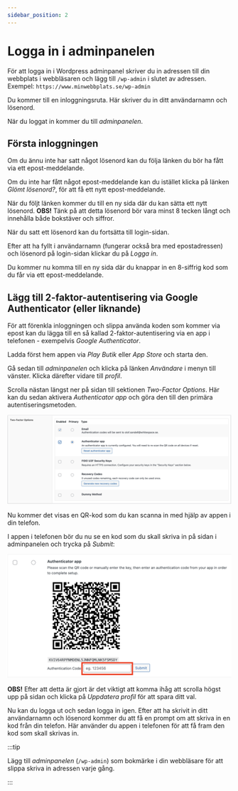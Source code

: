 ```yaml
---
sidebar_position: 2
---
```


# Logga in i adminpanelen

För att logga in i Wordpress adminpanel skriver du in adressen till din
webbplats i webbläsaren och lägg till `/wp-admin` i slutet av adressen. Exempel:
`https://www.minwebbplats.se/wp-admin`

Du kommer till en inloggningsruta. Här skriver du in ditt användarnamn och lösenord.

När du loggat in kommer du till
_adminpanelen_.

## Första inloggningen

Om du ännu inte har satt något lösenord kan du följa länken du bör ha fått via ett epost-meddelande.

Om du inte har fått något epost-meddelande kan du istället klicka på länken _Glömt lösenord?_, för att få ett nytt epost-meddelande.

När du följt länken kommer du till en ny sida där du kan sätta ett nytt lösenord. **OBS!** Tänk på att detta lösenord bör vara minst 8 tecken långt och innehålla både bokstäver och siffror. 

När du satt ett lösenord kan du fortsätta till login-sidan.

Efter att ha fyllt i användarnamn (fungerar också bra med epostadressen) och lösenord på login-sidan klickar du på _Logga in_.

Du kommer nu komma till en ny sida där du knappar in en 8-siffrig kod som du får via ett epost-meddelande.


## Lägg till 2-faktor-autentisering via Google Authenticator (eller liknande)
För att förenkla inloggningen och slippa använda koden som kommer via epost kan du lägga till en så kallad 2-faktor-autentisering via en app i telefonen - exempelvis _Google Authenticator_.

Ladda först hem appen via _Play Butik_ eller _App Store_ och starta den.

Gå sedan till _adminpanelen_ och klicka på länken _Användare_ i menyn till vänster. Klicka därefter vidare till _profil_.

Scrolla nästan längst ner på sidan till sektionen _Two-Factor Options_. Här kan du sedan aktivera _Authenticator app_ och göra den till den primära autentiseringsmetoden.

![Skärmavbild som visar sektionen _Two-Factor Options_ i användarprofilen](./img/2fa-options.png)

Nu kommer det visas en QR-kod som du kan scanna in med hjälp av appen i din telefon.

I appen i telefonen bör du nu se en kod som du skall skriva in på sidan i adminpanelen och trycka på _Submit_:

![Skärmavbild som visar var man fyller i OTP-koden i adminpanelen](./img/2fa-options-2.png)

**OBS!** Efter att detta är gjort är det viktigt att komma ihåg att scrolla högst upp på sidan och klicka på _Uppdatera profil_ för att spara ditt val.

Nu kan du logga ut och sedan logga in igen. Efter att ha skrivit in ditt användarnamn och lösenord kommer du att få en prompt om att skriva in en kod från din telefon. Här använder du appen i telefonen för att få fram den kod som skall skrivas in.

:::tip

Lägg till _adminpanelen_ (`/wp-admin`) som bokmärke i din webbläsare för att
slippa skriva in adressen varje gång.

:::
